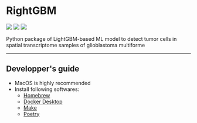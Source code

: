 # RightGBM

<img src="https://img.shields.io/badge/python-333333?style=for-the-badge&logo=python"> <img src="https://img.shields.io/badge/julia-333333?style=for-the-badge&logo=julia"> <img src="https://img.shields.io/badge/R-333333?style=for-the-badge&logo=r">

Python package of LightGBM-based ML model to detect tumor cells in spatial transcriptome samples of glioblastoma multiforme

---
## Developper's guide
- MacOS is highly recommended
- Install following softwares:
    - [Homebrew](https://brew.sh/)
    - [Docker Desktop](https://formulae.brew.sh/cask/docker)
    - [Make](https://formulae.brew.sh/formula/make)
    - [Poetry](https://formulae.brew.sh/formula/poetry)
